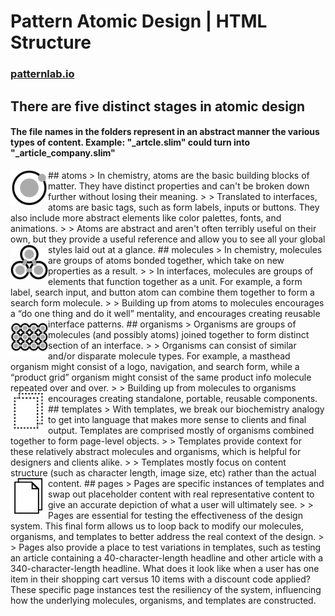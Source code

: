 # Pattern Atomic Design | HTML Structure
### [patternlab.io](http://patternlab.io/)
## There are five distinct stages in atomic design
#### The file names in the folders represent in an abstract manner the various types of content. Example: "\_artcle.slim" could turn into "\_article_company.slim"


<img src="../images/readme//icon-atom.svg" width="60" align="left" alt="Atom">
## atoms
> In chemistry, atoms are the basic building blocks of matter. They have distinct properties and can't be broken down further without losing their meaning.
>
> Translated to interfaces, atoms are basic tags, such as form labels, inputs or buttons. They also include more abstract elements like color palettes, fonts, and animations.
>
> Atoms are abstract and aren't often terribly useful on their own, but they provide a useful reference and allow you to see all your global styles laid out at a glance.

<img src="../images/readme//icon-molecule.svg" width="60" align="left" alt="Molecule">
## molecules
> In chemistry, molecules are groups of atoms bonded together, which take on new properties as a result.
>
> In interfaces, molecules are groups of elements that function together as a unit. For example, a form label, search input, and button atom can combine them together to form a search form molecule.
>
> Building up from atoms to molecules encourages a “do one thing and do it well” mentality, and encourages creating reusable interface patterns.

<img src="../images/readme//icon-organism.svg" width="60" align="left" alt="Organism">
## organisms
> Organisms are groups of molecules (and possibly atoms) joined together to form distinct section of an interface.
>
> Organisms can consist of similar and/or disparate molecule types. For example, a masthead organism might consist of a logo, navigation, and search form, while a “product grid” organism might consist of the same product info molecule repeated over and over.
>
> Building up from molecules to organisms encourages creating standalone, portable, reusable components.

<img src="../images/readme//icon-template.svg" width="60" align="left" alt="Template">
## templates
> With templates, we break our biochemistry analogy to get into language that makes more sense to clients and final output. Templates are comprised mostly of organisms combined together to form page-level objects.
>
> Templates provide context for these relatively abstract molecules and organisms, which is helpful for designers and clients alike.
>
> Templates mostly focus on content structure (such as character length, image size, etc) rather than the actual content.

<img src="../images/readme//icon-page.svg" width="60" align="left" alt="Page">
## pages
> Pages are specific instances of templates and swap out placeholder content with real representative content to give an accurate depiction of what a user will ultimately see.
> 
> Pages are essential for testing the effectiveness of the design system. This final form allows us to loop back to modify our molecules, organisms, and templates to better address the real context of the design.
>
> Pages also provide a place to test variations in templates, such as testing an article containing a 40-character-length headline and other article with a 340-character-length headline. What does it look like when a user has one item in their shopping cart versus 10 items with a discount code applied? These specific page instances test the resiliency of the system, influencing how the underlying molecules, organisms, and templates are constructed.